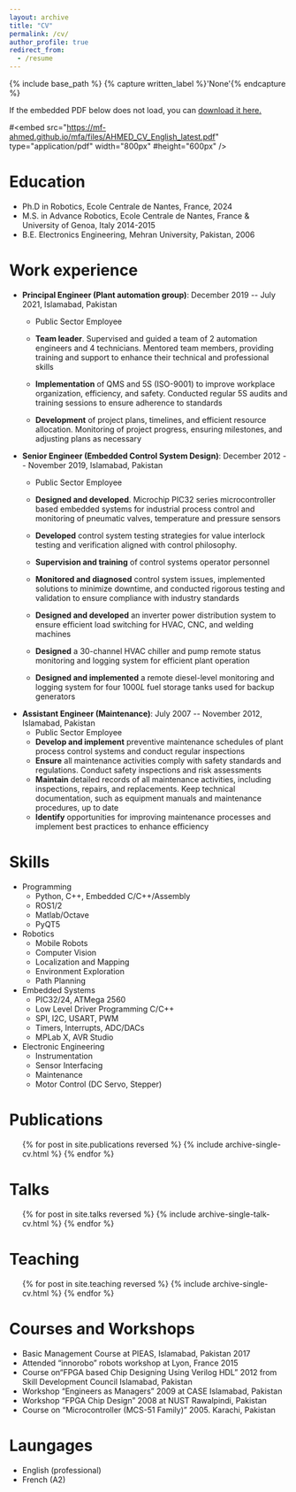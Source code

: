 ```yaml
---
layout: archive
title: "CV"
permalink: /cv/
author_profile: true
redirect_from:
  - /resume
---
```



{% include base_path %}
{% capture written_label %}'None'{% endcapture %}

If the embedded PDF below does not load, you can <u><a href="https://mf-ahmed.github.io/mfa/files/AHMED_CV_English_latest.pdf">download it here.</a></u>
<br/>

#<embed src="https://mf-ahmed.github.io/mfa/files/AHMED_CV_English_latest.pdf" type="application/pdf" width="800px" #height="600px" />


Education
======
* Ph.D in Robotics, Ecole Centrale de Nantes, France, 2024 
* M.S. in Advance Robotics, Ecole Centrale de Nantes, France & University of Genoa, Italy 2014-2015
* B.E. Electronics Engineering, Mehran University, Pakistan, 2006

Work experience
======
* **Principal Engineer (Plant automation group)**: December 2019 -- July 2021, Islamabad, Pakistan 
  * Public Sector Employee
  * **Team leader**. Supervised and guided a team of 2 automation engineers and 4 technicians. Mentored team members, providing training and support to enhance their technical and professional skills

  * **Implementation** of QMS and 5S (ISO-9001) to improve workplace organization, efficiency, and safety. Conducted regular 5S audits and training sessions to ensure adherence to standards

  * **Development** of project plans, timelines, and efficient resource allocation. Monitoring of project progress, ensuring milestones, and adjusting plans as necessary
* **Senior Engineer (Embedded Control System Design)**: December 2012 -- November 2019, Islamabad, Pakistan 
  * Public Sector Employee
  * **Designed and developed**. Microchip PIC32 series microcontroller based embedded systems for industrial process control and monitoring of pneumatic valves, temperature  and pressure sensors

  * **Developed** control system testing strategies for value interlock testing and verification aligned with control philosophy. 
  * **Supervision and training** of control systems operator personnel
  * **Monitored and diagnosed** control system issues, implemented solutions to minimize downtime, and conducted rigorous testing and validation to ensure compliance with industry standards
  * **Designed and developed** an inverter power distribution system to ensure efficient load switching for HVAC, CNC, and welding machines
  * **Designed** a 30-channel HVAC chiller and pump remote status monitoring and logging system for efficient plant operation
  * **Designed and implemented** a remote diesel-level monitoring and logging system for four 1000$L$ fuel storage tanks used for backup generators
* **Assistant Engineer (Maintenance)**: July 2007 -- November 2012, Islamabad, Pakistan 
  * Public Sector Employee
  * **Develop and implement** preventive maintenance schedules of plant process control systems and conduct regular inspections
  * **Ensure** all maintenance activities comply with safety standards and regulations. Conduct safety inspections and risk assessments
  * **Maintain** detailed records of all maintenance activities, including inspections, repairs, and replacements. Keep technical documentation, such as equipment manuals and maintenance procedures, up to date
  * **Identify** opportunities for improving maintenance processes and implement best practices to enhance efficiency
  
Skills
======
* Programming
  * Python, C++, Embedded C/C++/Assembly
  * ROS1/2
  * Matlab/Octave
  * PyQT5  
* Robotics
  * Mobile Robots
  * Computer Vision
  * Localization and Mapping
  * Environment Exploration
  * Path Planning
* Embedded Systems
  * PIC32/24, ATMega 2560
  * Low Level Driver Programming C/C++
  * SPI, I2C, USART, PWM
  * Timers, Interrupts, ADC/DACs
  * MPLab X, AVR Studio
* Electronic Engineering
  * Instrumentation
  * Sensor Interfacing
  * Maintenance
  * Motor Control (DC Servo, Stepper)


Publications
======
  <ul>{% for post in site.publications reversed %}
    {% include archive-single-cv.html %}
  {% endfor %}</ul>
  
Talks
======
  <ul>{% for post in site.talks reversed %}
    {% include archive-single-talk-cv.html  %}
  {% endfor %}</ul>
  
Teaching
======
  <ul>{% for post in site.teaching reversed %}
    {% include archive-single-cv.html %}
  {% endfor %}</ul>
  
Courses and Workshops
======
* Basic Management Course at PIEAS, Islamabad, Pakistan 2017
* Attended “innorobo” robots workshop at Lyon, France 2015
* Course on“FPGA based Chip Designing Using Verilog HDL” 2012 from Skill Development Council Islamabad, Pakistan
* Workshop “Engineers as Managers” 2009 at CASE Islamabad, Pakistan
* Workshop “FPGA Chip Design” 2008 at NUST Rawalpindi, Pakistan
* Course on “Microcontroller (MCS-51 Family)” 2005. Karachi, Pakistan


Laungages
======
* English (professional)
* French (A2) 


